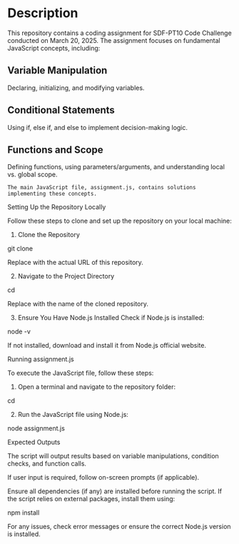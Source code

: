 # Description

This repository contains a coding assignment for SDF-PT10 Code Challenge conducted on March 20, 2025. The assignment focuses on fundamental JavaScript concepts, including:

## Variable Manipulation 
 Declaring, initializing, and modifying variables.

## Conditional Statements 
Using if, else if, and else to implement decision-making logic.

## Functions and Scope 
Defining functions, using parameters/arguments, and understanding local vs. global scope.


`The main JavaScript file, assignment.js, contains solutions implementing these concepts.`

Setting Up the Repository Locally

Follow these steps to clone and set up the repository on your local machine:

1. Clone the Repository

git clone <repository-url>

Replace <repository-url> with the actual URL of this repository.


2. Navigate to the Project Directory

cd <repository-folder>

Replace <repository-folder> with the name of the cloned repository.


3. Ensure You Have Node.js Installed
Check if Node.js is installed:

node -v

If not installed, download and install it from Node.js official website.



Running assignment.js

To execute the JavaScript file, follow these steps:

1. Open a terminal and navigate to the repository folder:

cd <repository-folder>


2. Run the JavaScript file using Node.js:

node assignment.js



Expected Outputs

The script will output results based on variable manipulations, condition checks, and function calls.

If user input is required, follow on-screen prompts (if applicable).


Ensure all dependencies (if any) are installed before running the script. If the script relies on external packages, install them using:

npm install

For any issues, check error messages or ensure the correct Node.js version is installed.